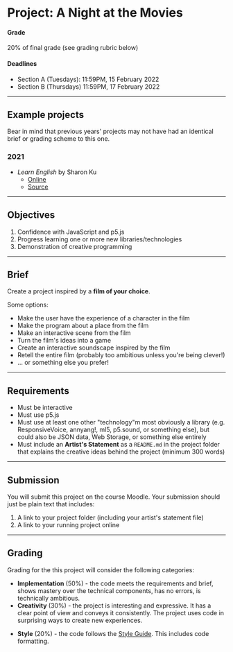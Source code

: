 # Project: A Night at the Movies

#### Grade
20% of final grade (see grading rubric below)  

#### Deadlines
* Section A (Tuesdays): 11:59PM, 15 February 2022
* Section B (Thursdays) 11:59PM, 17 February 2022

---

## Example projects

Bear in mind that previous years' projects may not have had an identical brief or grading scheme to this one.

### 2021
* *Learn English* by Sharon Ku
  * [Online](https://sharon-ku.github.io/cart263/projects/project1/)
  * [Source](https://sharon-ku.github.io/cart263/projects/project1/)

---

## Objectives

1. Confidence with JavaScript and p5.js
2. Progress learning one or more new libraries/technologies
3. Demonstration of creative programming

---

## Brief

Create a project inspired by a **film of your choice**.

Some options:

* Make the user have the experience of a character in the film
* Make the program about a place from the film
* Make an interactive scene from the film
* Turn the film's ideas into a game
* Create an interactive soundscape inspired by the film
* Retell the entire film (probably too ambitious unless you're being clever!)
* ... or something else you prefer!

---

## Requirements

* Must be interactive
* Must use p5.js
* Must use at least one other "technology"m most obviously a library (e.g. ResponsiveVoice, annyang!, ml5, p5.sound, or something else), but could also be JSON data, Web Storage, or something else entirely
* Must include an **Artist's Statement** as a `README.md` in the project folder that explains the creative ideas behind the project (minimum 300 words)

---

## Submission

You will submit this project on the course Moodle. Your submission should just be plain text that includes:

1. A link to your project folder (including your artist's statement file)
2. A link to your running project online

---

## Grading

Grading for the this project will consider the following categories:

* **Implementation** (50%) - the code meets the requirements and brief, shows mastery over the technical components, has no errors, is technically ambitious.
* **Creativity** (30%) - the project is interesting and expressive. It has a clear point of view and conveys it consistently. The project uses code in surprising ways to create new experiences.
- **Style** (20%) - the code follows the [Style Guide](../../guides/style-guide.md). This includes code formatting.
